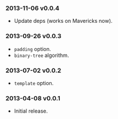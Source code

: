 ### 2013-11-06 v0.0.4

* Update deps (works on Mavericks now).

### 2013-09-26 v0.0.3

* `padding` option.
* `binary-tree` algorithm.

### 2013-07-02 v0.0.2

* `template` option.

### 2013-04-08 v0.0.1

* Initial release.
